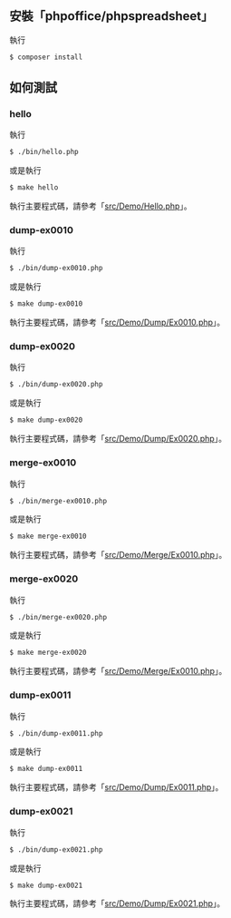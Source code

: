 

## 安裝「phpoffice/phpspreadsheet」

執行

``` sh
$ composer install
```


## 如何測試


### hello

執行

``` sh
$ ./bin/hello.php
```

或是執行

``` sh
$ make hello
```

執行主要程式碼，請參考「[src/Demo/Hello.php](src/Demo/Hello.php)」。


### dump-ex0010

執行

``` sh
$ ./bin/dump-ex0010.php
```

或是執行

``` sh
$ make dump-ex0010
```

執行主要程式碼，請參考「[src/Demo/Dump/Ex0010.php](src/Demo/Dump/Ex0010.php)」。


### dump-ex0020

執行

``` sh
$ ./bin/dump-ex0020.php
```

或是執行

``` sh
$ make dump-ex0020
```

執行主要程式碼，請參考「[src/Demo/Dump/Ex0020.php](src/Demo/Dump/Ex0020.php)」。


### merge-ex0010

執行

``` sh
$ ./bin/merge-ex0010.php
```

或是執行

``` sh
$ make merge-ex0010
```

執行主要程式碼，請參考「[src/Demo/Merge/Ex0010.php](src/Demo/Merge/Ex0010.php)」。


### merge-ex0020

執行

``` sh
$ ./bin/merge-ex0020.php
```

或是執行

``` sh
$ make merge-ex0020
```

執行主要程式碼，請參考「[src/Demo/Merge/Ex0010.php](src/Demo/Merge/Ex0020.php)」。


### dump-ex0011

執行

``` sh
$ ./bin/dump-ex0011.php
```

或是執行

``` sh
$ make dump-ex0011
```

執行主要程式碼，請參考「[src/Demo/Dump/Ex0011.php](src/Demo/Dump/Ex0011.php)」。


### dump-ex0021

執行

``` sh
$ ./bin/dump-ex0021.php
```

或是執行

``` sh
$ make dump-ex0021
```

執行主要程式碼，請參考「[src/Demo/Dump/Ex0021.php](src/Demo/Dump/Ex0021.php)」。
